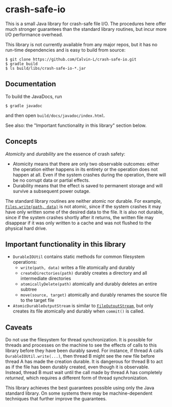 # crash-safe-io

This is a small Java library for crash-safe file I/O.  The procedures here
offer much stronger guarantees than the standard library routines, but incur
more I/O performance overhead.

This library is not currently available from any major repos, but it has no
run-time dependencies and is easy to build from source:

    $ git clone https://github.com/Calvin-L/crash-safe-io.git
    $ gradle build
    $ ls build/libs/crash-safe-io-*.jar


## Documentation

To build the JavaDocs, run

    $ gradle javadoc

and then open `build/docs/javadoc/index.html`.

See also: the "Important functionality in this library" section below.


## Concepts

_Atomicity_ and _durability_ are the essence of crash safety:

  - Atomicity means that there are only two observable outcomes: either the
    operation either happens in its entirety or the operation does not happen
    at all.  Even if the system crashes during the operation, there will be no
    corrupt data or partial effects.
  - Durability means that the effect is saved to permanent storage and will
    survive a subsequent power outage.

The standard library routines are neither atomic nor durable.  For example,
[`Files.write(path, data)`](https://docs.oracle.com/javase/8/docs/api/java/nio/file/Files.html#write-java.nio.file.Path-byte:A-java.nio.file.OpenOption...-) is not
atomic, since if the system crashes it may have only written some of the desired
data to the file.  It is also not durable, since if the system crashes shortly
after it returns, the written file may disappear if it was only written to a
cache and was not flushed to the physical hard drive.


## Important functionality in this library

  - `DurableIOUtil` contains static methods for common filesystem operations:
    - `write(path, data)` writes a file atomically and durably
    - `createDirectories(path)` durably creates a directory and all
      intermediate directories
    - `atomicallyDelete(path)` atomically and durably deletes an entire subtree
    - `move(source, target)` atomically and durably renames the source file to
      the target file
  - `AtomicDurableOutputStream` is similar to [`FileOutputStream`](https://docs.oracle.com/javase/8/docs/api/java/io/FileOutputStream.html),
    but only creates its file atomically and durably when `commit()` is called.


## Caveats

Do not use the filesystem for thread synchronization.  It is possible for
threads and processes on the machine to see the effects of calls to this
library before they have been durably saved.  For instance, if thread A calls
`DurableIOUtil.write(...)`, then thread B might see the new file before thread
A has made the creation durable.  It is dangerous for thread B to act as if
the file has been durably created, even though it is observable.  Instead,
thread B must wait until the call made by thread A has completely _returned_,
which requires a different form of thread synchronization.

This library achieves the best guarantees possible using only the Java
standard library.  On some systems there may be machine-dependent techniques
that further improve the guarantees.
